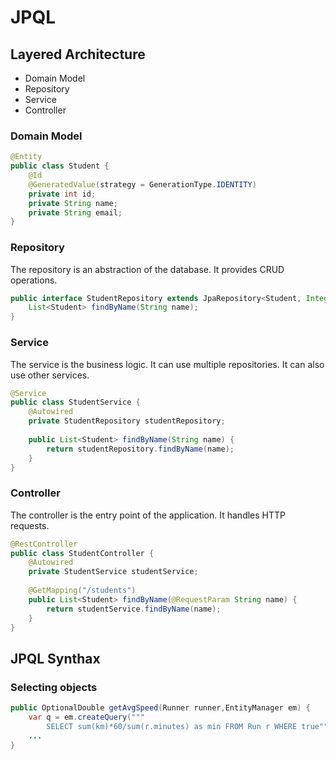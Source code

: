 # JPQL

## Layered Architecture

- Domain Model
- Repository
- Service
- Controller

### Domain Model

```java
@Entity
public class Student {
    @Id
    @GeneratedValue(strategy = GenerationType.IDENTITY)
    private int id;
    private String name;
    private String email;
}
```

### Repository

The repository is an abstraction of the database. It provides CRUD operations.

```java
public interface StudentRepository extends JpaRepository<Student, Integer> {
    List<Student> findByName(String name);
}
```

### Service

The service is the business logic. It can use multiple repositories. It can also use other services.

```java
@Service
public class StudentService {
    @Autowired
    private StudentRepository studentRepository;
    
    public List<Student> findByName(String name) {
        return studentRepository.findByName(name);
    }
}
```

### Controller

The controller is the entry point of the application. It handles HTTP requests.

```java
@RestController
public class StudentController {
    @Autowired
    private StudentService studentService;
    
    @GetMapping("/students")
    public List<Student> findByName(@RequestParam String name) {
        return studentService.findByName(name);
    }
}
```

## JPQL Synthax

### Selecting objects

```java
public OptionalDouble getAvgSpeed(Runner runner,EntityManager em) {
    var q = em.createQuery("""
        SELECT sum(km)*60/sum(r.minutes) as min FROM Run r WHERE true""", runner)
    ...
}
```

